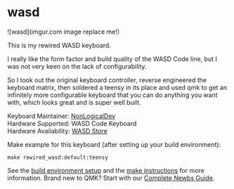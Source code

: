# wasd

![wasd](imgur.com image replace me!)

This is my rewired WASD keyboard.

I really like the form factor and build quality of the WASD Code line, but I
was not very keen on the lack of configurability.

So I took out the original keyboard controller, reverse engineered the keyboard matrix,
then soldered a teensy in its place and used qmk to get an infinitely more configurable
keyboard that you can do anything you want with, which looks great and is super well built.

Keyboard Maintainer: [NonLogicalDev](https://github.com/NonLogicalDev)  
Hardware Supported: WASD Code Keyboard  
Hardware Availability: [WASD Store](http://www.wasdkeyboards.com/index.php/products/code-keyboard.html)  

Make example for this keyboard (after setting up your build environment):

    make rewired_wasd:default:teensy

See the [build environment setup](https://docs.qmk.fm/#/getting_started_build_tools) and the [make instructions](https://docs.qmk.fm/#/getting_started_make_guide) for more information. 
Brand new to QMK? Start with our [Complete Newbs Guide](https://docs.qmk.fm/#/newbs).
